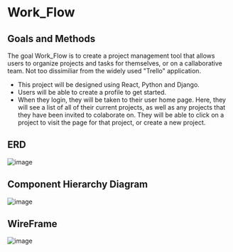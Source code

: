 # Work_Flow

## Goals and Methods
The goal Work_Flow is to create a project management tool that allows users to organize projects and tasks for themselves, or on a callaborative team. Not too dissimiliar from the widely used "Trello" application.

* This project will be designed using React, Python and Django.
* Users will be able to create a profile to get started.
* When they login, they will be taken to their user home page. Here, they will see a list of all of their current projects, as well as any projects that they have been invited to colaborate on. They will be able to click on a project to visit the page for that project, or create a new project.

## ERD
![image](https://github.com/user-attachments/assets/4c131a45-0e62-463c-84a9-ac3567ca66a4)

## Component Hierarchy Diagram
![image](https://github.com/user-attachments/assets/3ff60ba7-4b75-447f-a13f-c4c8578d4ec2)

## WireFrame
![image](https://github.com/user-attachments/assets/365c5346-a3a9-4090-a9a7-7a891a2131b7)
